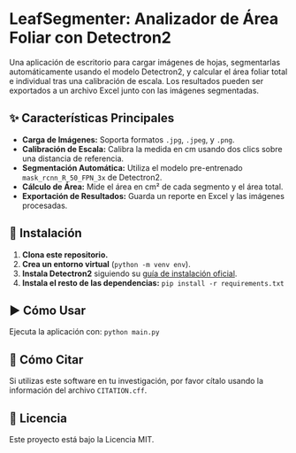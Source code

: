 # LeafSegmenter: Analizador de Área Foliar con Detectron2

Una aplicación de escritorio para cargar imágenes de hojas, segmentarlas automáticamente usando el modelo Detectron2, y calcular el área foliar total e individual tras una calibración de escala. Los resultados pueden ser exportados a un archivo Excel junto con las imágenes segmentadas.

## ✨ Características Principales

- **Carga de Imágenes:** Soporta formatos `.jpg`, `.jpeg`, y `.png`.
- **Calibración de Escala:** Calibra la medida en cm usando dos clics sobre una distancia de referencia.
- **Segmentación Automática:** Utiliza el modelo pre-entrenado `mask_rcnn_R_50_FPN_3x` de Detectron2.
- **Cálculo de Área:** Mide el área en cm² de cada segmento y el área total.
- **Exportación de Resultados:** Guarda un reporte en Excel y las imágenes procesadas.

## 🚀 Instalación

1. **Clona este repositorio.**
2. **Crea un entorno virtual** (`python -m venv env`).
3. **Instala Detectron2** siguiendo su [guía de instalación oficial](https://github.com/facebookresearch/detectron2/blob/main/INSTALL.md).
4. **Instala el resto de las dependencias:** `pip install -r requirements.txt`

## ▶️ Cómo Usar

Ejecuta la aplicación con: `python main.py`

## 📄 Cómo Citar
Si utilizas este software en tu investigación, por favor cítalo usando la información del archivo `CITATION.cff`.

## 📜 Licencia
Este proyecto está bajo la Licencia MIT.